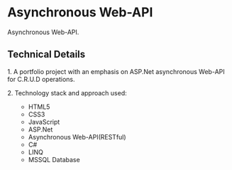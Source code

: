 # Asynchronous Web-API
Asynchronous Web-API.

## Technical Details
<p>
    1. A portfolio project with an emphasis on ASP.Net asynchronous Web-API for C.R.U.D operations.
</p>

<p>
  2. Technology stack and approach used:
    <ul>
        <ul>
            <li>HTML5</li>
            <li>CSS3</li>
            <li>JavaScript</li>
            <li>ASP.Net</li>
            <li>Asynchronous Web-API(RESTful)</li>
            <li>C#</li>
            <li>LINQ</li>
            <li>MSSQL Database</li>
        </ul>
    </ul>
</p>
